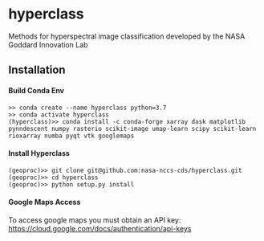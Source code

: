 # hyperclass
Methods for hyperspectral image classification developed by the NASA Goddard Innovation Lab


## Installation

#### Build Conda Env
```
>> conda create --name hyperclass python=3.7
>> conda activate hyperclass
(hyperclass)>> conda install -c conda-forge xarray dask matplotlib pynndescent numpy rasterio scikit-image umap-learn scipy scikit-learn rioxarray numba pyqt vtk googlemaps 
```

#### Install Hyperclass
```
(geoproc)>> git clone git@github.com:nasa-nccs-cds/hyperclass.git
(geoproc)>> cd hyperclass
(geoproc)>> python setup.py install
```

#### Google Maps Access
  To access google maps you must obtain an API key: <https://cloud.google.com/docs/authentication/api-keys>


